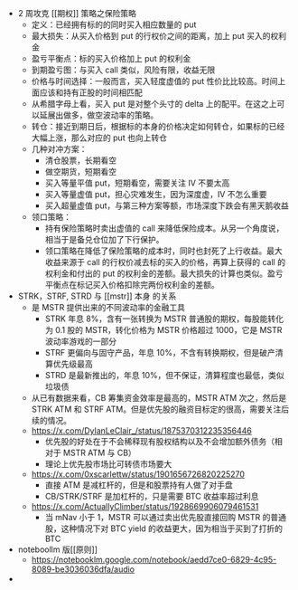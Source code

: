 - 2 周攻克 [[期权]] 策略之保险策略
	- 定义：已经拥有标的的同时买入相应数量的 put
	- 最大损失：从买入价格到 put 的行权价之间的距离，加上 put 买入的权利金
	- 盈亏平衡点：标的买入价格加上 put 的权利金
	- 到期盈亏图：与买入 call 类似，风险有限，收益无限
	- 价格与时间选择：一般而言，买入轻度虚值的 put 性价比比较高。时间上面应该和持有正股的时间相匹配
	- 从希腊字母上看，买入 put 是对整个头寸的 delta 上的配平。在这之上可以延展出做多，做空波动率的策略。
	- 转仓：接近到期日后，根据标的本身的价格决定如何转仓，如果标的已经大幅上涨，那么对应的 put 也向上转仓
	- 几种对冲方案：
		- 清仓股票，长期看空
		- 做空期货，短期看空
		- 买入等量平值 put，短期看空，需要关注 IV 不要太高
		- 买入等量虚值 put，担心灾难发生，因为深度虚，IV 不怎么重要
		- 买入超量虚值 put，与第三种方案等额，市场深度下跌会有黑天鹅收益
	- 领口策略：
		- 持有保险策略时卖出虚值的 call 来降低保险成本。从另一个角度说，相当于是备兑仓位加了下行保护。
		- 领口策略在降低了保险策略的成本时，同时也封死了上行收益。最大收益来源于 call 的行权价减去标的买入的价格，再算上获得的 call 的权利金和付出的 put 的权利金的差额。最大损失的计算也类似。盈亏平衡点在标记买入价格扣除完两份权利金的差额。
- STRK，STRF, STRD 与 [[mstr]] 本身 的关系
	- 是 MSTR 提供出来的不同波动率的金融工具
		- STRK 年息 8%，含有一张转换为 MSTR 普通股的期权，每股能转化为 0.1 股的 MSTR，转化价格为 MSTR 价格超过 1000，它是 MSTR 波动率游戏的一部分
		- STRF 更偏向与固守产品，年息 10%，不含有转换期权，但是破产清算优先级最高
		- STRD 是最新推出的，年息 10%，但不保证，清算程度也最低，类似垃圾债
	- 从已有数据来看，CB 筹集资金效率是最高的，MSTR ATM 次之，然后是 STRK ATM 和 STRF ATM。但是优先股的融资目标定的很高，需要关注后续的情况。
	- https://x.com/DylanLeClair_/status/1875370312235356446
		- 优先股的好处在于不会稀释现有股权结构以及不会增加额外债务（相对于 MSTR ATM 与 CB）
		- 理论上优先股市场比可转债市场要大
	- https://x.com/0xscarlettw/status/1901656726820225270
		- 直接 ATM 是减杠杆的，但是和股票持有人做了对手盘
		- CB/STRK/STRF 是加杠杆的，只是需要 BTC 收益率超过利息
	- https://x.com/ActuallyClimber/status/1928669906079461531
		- 当 mNav 小于 1，MSTR 可以通过卖出优先股直接回购 MSTR 的普通股，这种情况下对 BTC yield 的收益更大，因为相当于买到了打折的 BTC
- noteboollm 版[[原则]]
	- https://notebooklm.google.com/notebook/aedd7ce0-6829-4c95-8089-be3036036dfa/audio
-